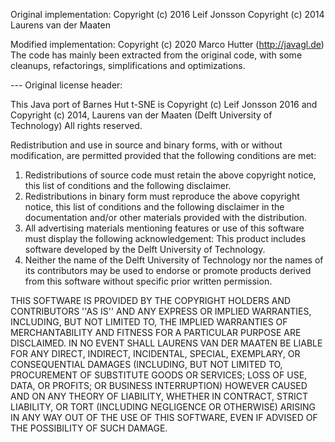 
Original implementation: 
Copyright (c) 2016 Leif Jonsson
Copyright (c) 2014 Laurens van der Maaten

Modified implementation:
Copyright (c) 2020 Marco Hutter (http://javagl.de)
The code has mainly been extracted from the original code, with some 
cleanups, refactorings, simplifications and optimizations.

--- Original license header: 

This Java port of Barnes Hut t-SNE is Copyright (c) Leif Jonsson 2016 and 
Copyright (c) 2014, Laurens van der Maaten (Delft University of Technology)
All rights reserved.

Redistribution and use in source and binary forms, with or without
modification, are permitted provided that the following conditions are met:
1. Redistributions of source code must retain the above copyright
   notice, this list of conditions and the following disclaimer.
2. Redistributions in binary form must reproduce the above copyright
   notice, this list of conditions and the following disclaimer in the
   documentation and/or other materials provided with the distribution.
3. All advertising materials mentioning features or use of this software
   must display the following acknowledgement:
   This product includes software developed by the Delft University of Technology.
4. Neither the name of the Delft University of Technology nor the names of
   its contributors may be used to endorse or promote products derived from
   this software without specific prior written permission.

THIS SOFTWARE IS PROVIDED BY THE COPYRIGHT HOLDERS AND CONTRIBUTORS ''AS IS'' AND ANY EXPRESS
OR IMPLIED WARRANTIES, INCLUDING, BUT NOT LIMITED TO, THE IMPLIED WARRANTIES
OF MERCHANTABILITY AND FITNESS FOR A PARTICULAR PURPOSE ARE DISCLAIMED. IN NO
EVENT SHALL LAURENS VAN DER MAATEN BE LIABLE FOR ANY DIRECT, INDIRECT, INCIDENTAL,
SPECIAL, EXEMPLARY, OR CONSEQUENTIAL DAMAGES (INCLUDING, BUT NOT LIMITED TO,
PROCUREMENT OF SUBSTITUTE GOODS OR SERVICES; LOSS OF USE, DATA, OR PROFITS; OR
BUSINESS INTERRUPTION) HOWEVER CAUSED AND ON ANY THEORY OF LIABILITY, WHETHER IN
CONTRACT, STRICT LIABILITY, OR TORT (INCLUDING NEGLIGENCE OR OTHERWISE) ARISING
IN ANY WAY OUT OF THE USE OF THIS SOFTWARE, EVEN IF ADVISED OF THE POSSIBILITY
OF SUCH DAMAGE.
